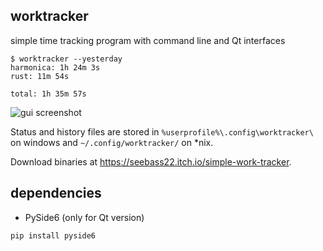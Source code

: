 worktracker
--------
simple time tracking program with command line and Qt interfaces

```
$ worktracker --yesterday
harmonica: 1h 24m 3s
rust: 11m 54s

total: 1h 35m 57s
```

![gui screenshot](https://img.itch.zone/aW1hZ2UvMTAzNDYzMC81OTA2MjAwLnBuZw==/original/KthzwW.png)

Status and history files are stored in `%userprofile%\.config\worktracker\` on windows and `~/.config/worktracker/` on *nix.

Download binaries at <https://seebass22.itch.io/simple-work-tracker>.

## dependencies
- PySide6 (only for Qt version)

```
pip install pyside6
```
